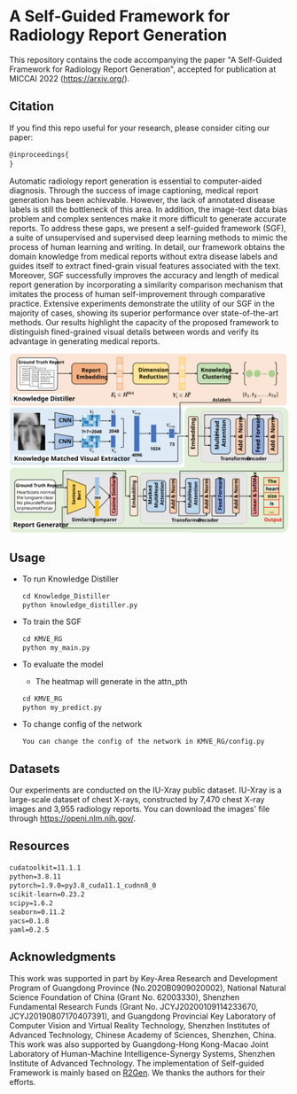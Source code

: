 # A Self-Guided Framework for Radiology Report Generation

This repository contains the code accompanying the paper "A Self-Guided Framework for Radiology Report Generation", accepted for publication at MICCAI 2022 (https://arxiv.org/).

## Citation

If you find this repo useful for your research, please consider citing our paper:

```latex
@inproceedings{
}

```

Automatic radiology report generation is essential to computer-aided diagnosis. Through the success of image captioning, medical report generation has been achievable. However, the lack of annotated disease labels is still the bottleneck of this area. In addition, the image-text data bias problem and complex sentences make it more difficult to generate accurate reports. To address these gaps, we present a self-guided framework (SGF), a suite of unsupervised and supervised deep learning methods to mimic the process of human learning and writing. In detail, our framework obtains the domain knowledge from medical reports without extra disease labels and guides itself to extract fined-grain visual features associated with the text. Moreover, SGF successfully improves the accuracy and length of medical report generation by incorporating a similarity comparison mechanism that imitates the process of human self-improvement through comparative practice. Extensive experiments demonstrate the utility of our SGF in the majority of cases, showing its superior performance over state-of-the-art methods. Our results highlight the capacity of the proposed framework to distinguish fined-grained visual details between words and verify its advantage in generating medical reports.

![图片1](Fig1.svg)

## Usage

- To run Knowledge Distiller

  ```
  cd Knowledge_Distiller
  python knowledge_distiller.py
  ```

- To train the SGF

  ```
  cd KMVE_RG
  python my_main.py
  ```

- To evaluate the model

  - The heatmap will generate in the attn_pth
  
  ```
  cd KMVE_RG
  python my_predict.py
  ```
  
- To change config of the network

  ```
  You can change the config of the network in KMVE_RG/config.py
  ```

## Datasets

Our experiments are conducted on the IU-Xray public dataset. IU-Xray is a large-scale dataset of chest X-rays, constructed by 7,470 chest X-ray images and 3,955 radiology reports. You can download the images' file through  https://openi.nlm.nih.gov/.

## Resources

```
cudatoolkit=11.1.1
python=3.8.11
pytorch=1.9.0=py3.8_cuda11.1_cudnn8_0
scikit-learn=0.23.2
scipy=1.6.2
seaborn=0.11.2
yacs=0.1.8
yaml=0.2.5
```

## Acknowledgments

This work was supported in part by Key-Area Research and Development Program of Guangdong Province (No.2020B0909020002), National Natural Science Foundation of China (Grant No. 62003330), Shenzhen Fundamental Research Funds (Grant No. JCYJ20200109114233670, JCYJ20190807170407391), and Guangdong Provincial Key Laboratory of Computer Vision and Virtual Reality Technology, Shenzhen Institutes of Advanced Technology, Chinese Academy of Sciences, Shenzhen, China. This work was also supported by Guangdong-Hong Kong-Macao Joint Laboratory of Human-Machine Intelligence-Synergy Systems, Shenzhen Institute of Advanced Technology. The implementation of Self-guided Framework is mainly based on [R2Gen](https://github.com/cuhksz-nlp/R2Gen). We thanks the authors for their efforts.

